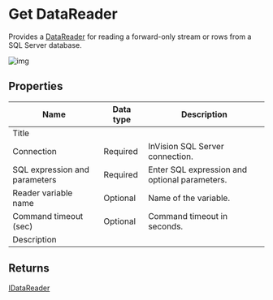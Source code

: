 # Get DataReader

Provides a [DataReader](https://learn.microsoft.com/en-us/dotnet/api/system.data.sqlclient.sqldatareader) for reading a forward-only stream or rows from a SQL Server database.

![img](https://profitbasedocs.blob.core.windows.net/flowimages/get-datareader-sql.png)

## Properties

| Name         | Data type       | Description                                       |
|--------------|-----------------|---------------------------------------------------|
| Title           |           |                        |
| Connection         | Required   | InVision SQL Server connection. |
|SQL expression and parameters   | Required      | Enter SQL expression and optional parameters. |
| Reader variable name | Optional  | Name of the variable.  |
|Command timeout (sec) | Optional | Command timeout in seconds.|
|   Description   |           |                  |


## Returns

[IDataReader](https://learn.microsoft.com/en-us/dotnet/api/system.data.idatareader)